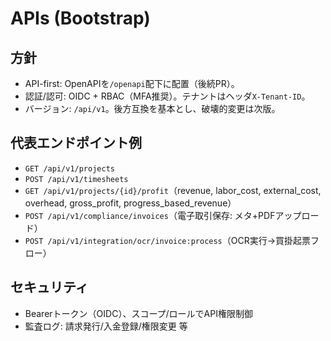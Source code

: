 # APIs (Bootstrap)

## 方針
- API-first: OpenAPIを`/openapi`配下に配置（後続PR）。
- 認証/認可: OIDC + RBAC（MFA推奨）。テナントはヘッダ`X-Tenant-ID`。
- バージョン: `/api/v1`。後方互換を基本とし、破壊的変更は次版。

## 代表エンドポイント例
- `GET /api/v1/projects`
- `POST /api/v1/timesheets`
- `GET /api/v1/projects/{id}/profit`（revenue, labor_cost, external_cost, overhead, gross_profit, progress_based_revenue）
- `POST /api/v1/compliance/invoices`（電子取引保存: メタ+PDFアップロード）
- `POST /api/v1/integration/ocr/invoice:process`（OCR実行→買掛起票フロー）

## セキュリティ
- Bearerトークン（OIDC）、スコープ/ロールでAPI権限制御
- 監査ログ: 請求発行/入金登録/権限変更 等

